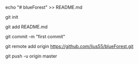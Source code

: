 echo "# blueForest" >> README.md

git init

git add README.md

git commit -m "first commit"

git remote add origin https://github.com/lius55/blueForest.git

git push -u origin master
